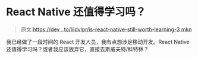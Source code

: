 # React Native 还值得学习吗？

> 原文:[https://dev . to/lildvlpr/is-react-native-still-worth-learning-3 mkn](https://dev.to/lildvlpr/is-react-native-still-worth-learning--3mkn)

我已经做了一段时间的 React 开发人员，我有点想涉足移动开发。React Native 还值得学习吗？或者我应该放弃它，直接去斯威夫特/科特林？